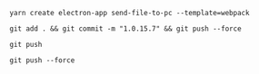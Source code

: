 ```shell
yarn create electron-app send-file-to-pc --template=webpack
```


```shell
git add . && git commit -m "1.0.15.7" && git push --force
```

```shell
git push
```

```shell
git push --force
```


